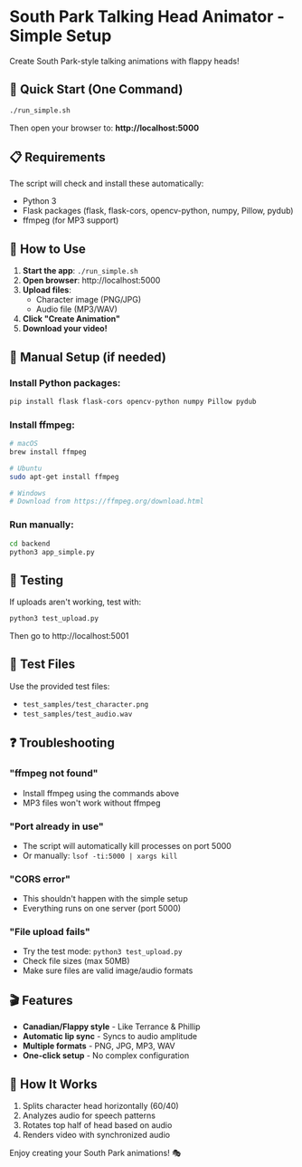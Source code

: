 # South Park Talking Head Animator - Simple Setup

Create South Park-style talking animations with flappy heads!

## 🚀 Quick Start (One Command)

```bash
./run_simple.sh
```

Then open your browser to: **http://localhost:5000**

## 📋 Requirements

The script will check and install these automatically:

- Python 3
- Flask packages (flask, flask-cors, opencv-python, numpy, Pillow, pydub)
- ffmpeg (for MP3 support)

## 🎯 How to Use

1. **Start the app**: `./run_simple.sh`
2. **Open browser**: http://localhost:5000
3. **Upload files**:
   - Character image (PNG/JPG)
   - Audio file (MP3/WAV)
4. **Click "Create Animation"**
5. **Download your video!**

## 🔧 Manual Setup (if needed)

### Install Python packages:
```bash
pip install flask flask-cors opencv-python numpy Pillow pydub
```

### Install ffmpeg:
```bash
# macOS
brew install ffmpeg

# Ubuntu
sudo apt-get install ffmpeg

# Windows
# Download from https://ffmpeg.org/download.html
```

### Run manually:
```bash
cd backend
python3 app_simple.py
```

## 🧪 Testing

If uploads aren't working, test with:
```bash
python3 test_upload.py
```
Then go to http://localhost:5001

## 📁 Test Files

Use the provided test files:
- `test_samples/test_character.png`
- `test_samples/test_audio.wav`

## ❓ Troubleshooting

### "ffmpeg not found"
- Install ffmpeg using the commands above
- MP3 files won't work without ffmpeg

### "Port already in use"
- The script will automatically kill processes on port 5000
- Or manually: `lsof -ti:5000 | xargs kill`

### "CORS error"
- This shouldn't happen with the simple setup
- Everything runs on one server (port 5000)

### "File upload fails"
- Try the test mode: `python3 test_upload.py`
- Check file sizes (max 50MB)
- Make sure files are valid image/audio formats

## 🎬 Features

- **Canadian/Flappy style** - Like Terrance & Phillip
- **Automatic lip sync** - Syncs to audio amplitude
- **Multiple formats** - PNG, JPG, MP3, WAV
- **One-click setup** - No complex configuration

## 📝 How It Works

1. Splits character head horizontally (60/40)
2. Analyzes audio for speech patterns
3. Rotates top half of head based on audio
4. Renders video with synchronized audio

Enjoy creating your South Park animations! 🎭